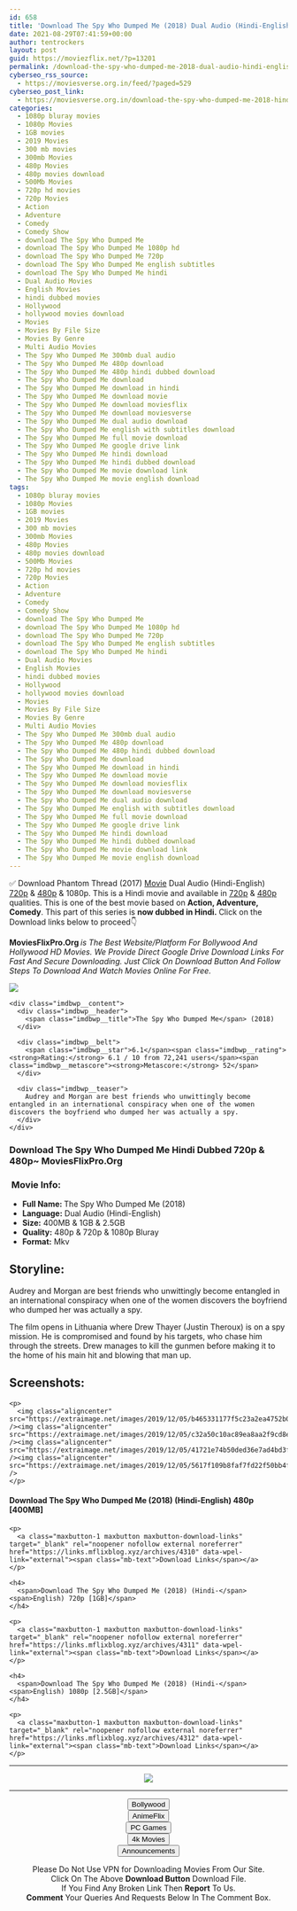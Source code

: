 ```yaml
---
id: 658
title: 'Download The Spy Who Dumped Me (2018) Dual Audio (Hindi-English) 480p [400MB] || 720p [1GB] || 1080p [2.5GB]'
date: 2021-08-29T07:41:59+00:00
author: tentrockers
layout: post
guid: https://moviezflix.net/?p=13201
permalink: /download-the-spy-who-dumped-me-2018-dual-audio-hindi-english-480p-400mb-720p-1gb-1080p-2-5gb/
cyberseo_rss_source:
  - https://moviesverse.org.in/feed/?paged=529
cyberseo_post_link:
  - https://moviesverse.org.in/download-the-spy-who-dumped-me-2018-hindi-480p-720p-1080p/
categories:
  - 1080p bluray movies
  - 1080p Movies
  - 1GB movies
  - 2019 Movies
  - 300 mb movies
  - 300mb Movies
  - 480p Movies
  - 480p movies download
  - 500Mb Movies
  - 720p hd movies
  - 720p Movies
  - Action
  - Adventure
  - Comedy
  - Comedy Show
  - download The Spy Who Dumped Me
  - download The Spy Who Dumped Me 1080p hd
  - download The Spy Who Dumped Me 720p
  - download The Spy Who Dumped Me english subtitles
  - download The Spy Who Dumped Me hindi
  - Dual Audio Movies
  - English Movies
  - hindi dubbed movies
  - Hollywood
  - hollywood movies download
  - Movies
  - Movies By File Size
  - Movies By Genre
  - Multi Audio Movies
  - The Spy Who Dumped Me 300mb dual audio
  - The Spy Who Dumped Me 480p download
  - The Spy Who Dumped Me 480p hindi dubbed download
  - The Spy Who Dumped Me download
  - The Spy Who Dumped Me download in hindi
  - The Spy Who Dumped Me download movie
  - The Spy Who Dumped Me download moviesflix
  - The Spy Who Dumped Me download moviesverse
  - The Spy Who Dumped Me dual audio download
  - The Spy Who Dumped Me english with subtitles download
  - The Spy Who Dumped Me full movie download
  - The Spy Who Dumped Me google drive link
  - The Spy Who Dumped Me hindi download
  - The Spy Who Dumped Me hindi dubbed download
  - The Spy Who Dumped Me movie download link
  - The Spy Who Dumped Me movie english download
tags:
  - 1080p bluray movies
  - 1080p Movies
  - 1GB movies
  - 2019 Movies
  - 300 mb movies
  - 300mb Movies
  - 480p Movies
  - 480p movies download
  - 500Mb Movies
  - 720p hd movies
  - 720p Movies
  - Action
  - Adventure
  - Comedy
  - Comedy Show
  - download The Spy Who Dumped Me
  - download The Spy Who Dumped Me 1080p hd
  - download The Spy Who Dumped Me 720p
  - download The Spy Who Dumped Me english subtitles
  - download The Spy Who Dumped Me hindi
  - Dual Audio Movies
  - English Movies
  - hindi dubbed movies
  - Hollywood
  - hollywood movies download
  - Movies
  - Movies By File Size
  - Movies By Genre
  - Multi Audio Movies
  - The Spy Who Dumped Me 300mb dual audio
  - The Spy Who Dumped Me 480p download
  - The Spy Who Dumped Me 480p hindi dubbed download
  - The Spy Who Dumped Me download
  - The Spy Who Dumped Me download in hindi
  - The Spy Who Dumped Me download movie
  - The Spy Who Dumped Me download moviesflix
  - The Spy Who Dumped Me download moviesverse
  - The Spy Who Dumped Me dual audio download
  - The Spy Who Dumped Me english with subtitles download
  - The Spy Who Dumped Me full movie download
  - The Spy Who Dumped Me google drive link
  - The Spy Who Dumped Me hindi download
  - The Spy Who Dumped Me hindi dubbed download
  - The Spy Who Dumped Me movie download link
  - The Spy Who Dumped Me movie english download
---
```

<div class="thecontent clearfix">
  <p>
    ✅ Download Phantom Thread (2017) <a href="https://moviesverse.org.in/category/movies/" data-wpel-link="internal">Movie</a> Dual Audio (Hindi-English) <a href="https://moviesverse.org.in/720p-movies/" data-wpel-link="internal">720p</a>&nbsp;&&nbsp;<a href="https://moviesverse.org.in/480p-movies/" data-wpel-link="internal">480p</a> & 1080p. This is a Hindi movie and available in <a href="https://moviesverse.org.in/720p-movies/" data-wpel-link="internal">720p</a>&nbsp;&&nbsp;<a href="https://moviesverse.org.in/480p-movies/" data-wpel-link="internal">480p</a> qualities. This is one of the best movie based on <strong>Action, Adventure, Comedy</strong>. This part of this series is <strong>now dubbed in <span>Hindi.&nbsp;</span></strong><span>Click on the Download links below to proceed👇</span>
  </p>
  
  <p>
    <strong><span>MoviesFlixPro.Org&nbsp;</span></strong><em>is The Best Website/Platform For Bollywood And Hollywood HD Movies. We Provide Direct Google Drive Download Links For Fast And Secure Downloading. Just Click On Download Button And Follow Steps To&nbsp;Download And Watch Movies Online For Free.</em>
  </p>
  
  <div class="imdbwp imdbwp--movie dark">
    <div class="imdbwp__thumb">
      <a class="imdbwp__link" target="_blank" title="The Spy Who Dumped Me" href="https://www.imdb.com/title/tt6663582/" rel="nofollow external noopener noreferrer" data-wpel-link="external"><img class="imdbwp__img" src="https://m.media-amazon.com/images/M/MV5BNDY1MTA0NjgyN15BMl5BanBnXkFtZTgwMTEzNDQ4NTM@._V1_SX300.jpg" /></a>
    </div>
    
    <div class="imdbwp__content">
      <div class="imdbwp__header">
        <span class="imdbwp__title">The Spy Who Dumped Me</span> (2018)
      </div>
      
      <div class="imdbwp__belt">
        <span class="imdbwp__star">6.1</span><span class="imdbwp__rating"><strong>Rating:</strong> 6.1 / 10 from 72,241 users</span><span class="imdbwp__metascore"><strong>Metascore:</strong> 52</span>
      </div>
      
      <div class="imdbwp__teaser">
        Audrey and Morgan are best friends who unwittingly become entangled in an international conspiracy when one of the women discovers the boyfriend who dumped her was actually a spy.
      </div>
    </div>
  </div>
  
  <h3>
    <span>Download The Spy Who Dumped Me Hindi Dubbed 720p & 480p~ MoviesFlixPro.Org</span>
  </h3>
  
  <h3>
    <span>&nbsp;Movie Info:&nbsp;</span>
  </h3>
  
  <ul>
    <li>
      <strong>Full Name: </strong>The Spy Who Dumped Me (2018)
    </li>
    <li>
      <strong>Language:</strong> Dual Audio (Hindi-English)
    </li>
    <li>
      <strong>Size:</strong> 400MB & 1GB & 2.5GB
    </li>
    <li>
      <strong>Quality:</strong> 480p & 720p & 1080p Bluray
    </li>
    <li>
      <strong>Format:</strong>&nbsp;Mkv
    </li>
  </ul>
  
  <h2>
    <span>Storyline:</span>
  </h2>
  
  <p>
    Audrey and Morgan are best friends who unwittingly become entangled in an international conspiracy when one of the women discovers the boyfriend who dumped her was actually a spy.
  </p>
  
  <div>
    The film opens in Lithuania where Drew Thayer (Justin Theroux) is on a spy mission. He is compromised and found by his targets, who chase him through the streets. Drew manages to kill the gunmen before making it to the home of his main hit and blowing that man up.
  </div>
  
  <div class="summary_text">
    <h2>
      <span>Screenshots:</span>
    </h2>
    
    <p>
      <img class="aligncenter" src="https://extraimage.net/images/2019/12/05/b465331177f5c23a2ea4752b0158293e.png" /><img class="aligncenter" src="https://extraimage.net/images/2019/12/05/c32a50c10ac89ea8aa2f9cd8e536b692.png" /><img class="aligncenter" src="https://extraimage.net/images/2019/12/05/41721e74b50ded36e7ad4bd3f06c6796.png" /><img class="aligncenter" src="https://extraimage.net/images/2019/12/05/5617f109b8faf7fd22f50bb4fd067f1e.png" />
    </p>
  </div>
  
  <div class="inline canwrap">
    <h4>
      <span>Download The Spy Who Dumped Me (2018) (Hindi-English) </span><span>480p&nbsp; [400MB]</span>
    </h4>
    
    <p>
      <a class="maxbutton-1 maxbutton maxbutton-download-links" target="_blank" rel="noopener nofollow external noreferrer" href="https://links.mflixblog.xyz/archives/4310" data-wpel-link="external"><span class="mb-text">Download Links</span></a>
    </p>
    
    <h4>
      <span>Download The Spy Who Dumped Me (2018) (Hindi-</span><span>English) 720p [1GB]</span>
    </h4>
    
    <p>
      <a class="maxbutton-1 maxbutton maxbutton-download-links" target="_blank" rel="noopener nofollow external noreferrer" href="https://links.mflixblog.xyz/archives/4311" data-wpel-link="external"><span class="mb-text">Download Links</span></a>
    </p>
    
    <h4>
      <span>Download The Spy Who Dumped Me (2018) (Hindi-</span><span>English) 1080p [2.5GB]</span>
    </h4>
    
    <p>
      <a class="maxbutton-1 maxbutton maxbutton-download-links" target="_blank" rel="noopener nofollow external noreferrer" href="https://links.mflixblog.xyz/archives/4312" data-wpel-link="external"><span class="mb-text">Download Links</span></a>
    </p>
  </div>
</div>

<center>
  </p> 
  
  <hr />
  
  <p>
    <a href="http://gdrivepro.xyz/join.php" data-wpel-link="external" target="_blank" rel="nofollow external noopener noreferrer"><img src="https://i.imgur.com/FhMdWdW.png" /></a>
  </p>
  
  <hr />
  
  <p>
    <a href="https://dogemovies.xyz" target="_blank" data-wpel-link="external" rel="nofollow external noopener noreferrer"><button class="button button5">Bollywood</button></a><br /> <a href="https://animeflix.in" target="_blank" data-wpel-link="external" rel="nofollow external noopener noreferrer"><button class="button button5">AnimeFlix</button></a><br /> <a href="https://gamesflix.net/" target="_blank" data-wpel-link="external" rel="nofollow external noopener noreferrer"><button class="button button5">PC Games</button></a><br /> <a href="https://uhdmovies.in" target="_blank" data-wpel-link="external" rel="nofollow external noopener noreferrer"><button class="button button5">4k Movies</button></a><br /> <a href="https://moviesverse.org.in/announcements/" target="_blank" data-wpel-link="internal" rel="noopener"><button class="button button5">Announcements</button></a>
  </p>
  
  <div class="alert alert-danger">
    Please Do Not Use VPN for Downloading Movies From Our Site.
  </div>
  
  <div class="alert alert-success">
    Click On The Above <strong>Download Button</strong> Download File.
  </div>
  
  <div class="alert alert-warning">
    If You Find Any Broken Link Then <strong>Report</strong> To Us.
  </div>
  
  <div class="alert alert-info">
    <strong>Comment</strong> Your Queries And Requests Below In The Comment Box.
  </div>
  
  <p>
    </center>
  </p>